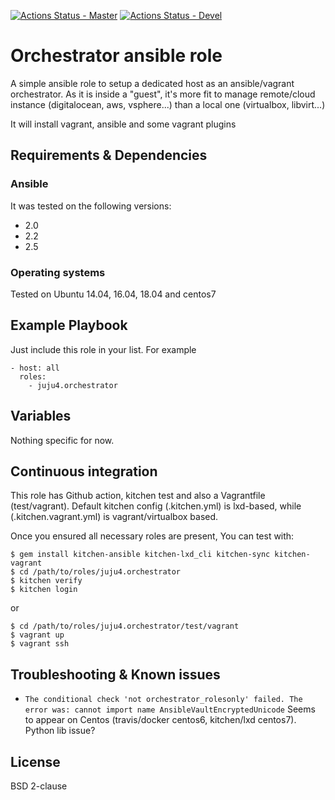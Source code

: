 [![Actions Status - Master](https://github.com/juju4/ansible-orchestrator/workflows/AnsibleCI/badge.svg)](https://github.com/juju4/ansible-orchestrator/actions?query=branch%3Amaster)
[![Actions Status - Devel](https://github.com/juju4/ansible-orchestrator/workflows/AnsibleCI/badge.svg?branch=devel)](https://github.com/juju4/ansible-orchestrator/actions?query=branch%3Adevel)

# Orchestrator ansible role

A simple ansible role to setup a dedicated host as an ansible/vagrant orchestrator.
As it is inside a "guest", it's more fit to manage remote/cloud instance (digitalocean, aws, vsphere...) than a local one (virtualbox, libvirt...)

It will install vagrant, ansible and some vagrant plugins

## Requirements & Dependencies

### Ansible
It was tested on the following versions:
 * 2.0
 * 2.2
 * 2.5

### Operating systems

Tested on Ubuntu 14.04, 16.04, 18.04 and centos7

## Example Playbook

Just include this role in your list.
For example

```
- host: all
  roles:
    - juju4.orchestrator
```

## Variables

Nothing specific for now.

## Continuous integration

This role has Github action, kitchen test and also a Vagrantfile (test/vagrant).
Default kitchen config (.kitchen.yml) is lxd-based, while (.kitchen.vagrant.yml) is vagrant/virtualbox based.

Once you ensured all necessary roles are present, You can test with:
```
$ gem install kitchen-ansible kitchen-lxd_cli kitchen-sync kitchen-vagrant
$ cd /path/to/roles/juju4.orchestrator
$ kitchen verify
$ kitchen login
```
or
```
$ cd /path/to/roles/juju4.orchestrator/test/vagrant
$ vagrant up
$ vagrant ssh
```

## Troubleshooting & Known issues

* ```The conditional check 'not orchestrator_rolesonly' failed. The error was: cannot import name AnsibleVaultEncryptedUnicode```
Seems to appear on Centos (travis/docker centos6, kitchen/lxd centos7).
Python lib issue?

## License

BSD 2-clause
